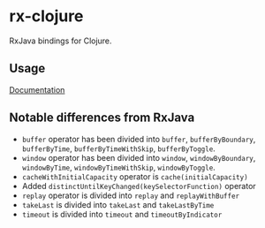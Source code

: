 # rx-clojure
RxJava bindings for Clojure.

## Usage
[Documentation](http://reactivex.io/RxJava/3.x/javadoc/)

## Notable differences from RxJava
* `buffer` operator has been divided into `buffer`, `bufferByBoundary`, `bufferByTime`, `bufferByTimeWithSkip`, `bufferByToggle`.
* `window` operator has been divided into `window`, `windowByBoundary`, `windowByTime`, `windowByTimeWithSkip`, `windowByToggle`.
* `cacheWithInitialCapacity` operator is `cache(initialCapacity)` 
* Added `distinctUntilKeyChanged(keySelectorFunction)` operator
* `replay` operator is divided into `replay` and `replayWithBuffer`
* `takeLast` is divided into `takeLast` and `takeLastByTime`
* `timeout` is divided into `timeout` and `timeoutByIndicator`